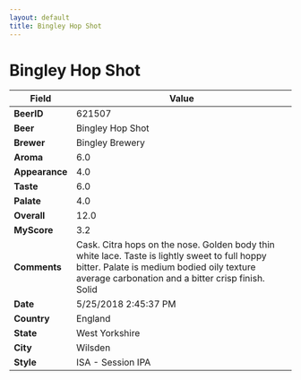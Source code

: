 ```yaml
---
layout: default
title: Bingley Hop Shot
---
```


# Bingley Hop Shot

| Field         | Value     |
|---------------|-----------|
| **BeerID** | 621507 |
| **Beer** | Bingley Hop Shot |
| **Brewer** | Bingley Brewery |
| **Aroma** | 6.0 |
| **Appearance** | 4.0 |
| **Taste** | 6.0 |
| **Palate** | 4.0 |
| **Overall** | 12.0 |
| **MyScore** | 3.2 |
| **Comments** | Cask. Citra hops on the nose. Golden body thin white lace. Taste is lightly sweet to full hoppy bitter. Palate is medium bodied oily texture average carbonation and a bitter crisp finish. Solid |
| **Date** | 5/25/2018 2:45:37 PM |
| **Country** | England |
| **State** | West Yorkshire |
| **City** | Wilsden |
| **Style** | ISA - Session IPA |
